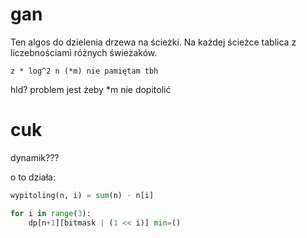 # gan

Ten algos do dzielenia drzewa na ścieżki.
Na każdej ścieżce tablica z liczebnościami różnych świeżaków.

```
z * log^2 n (*m) nie pamiętam tbh
```

hld?
problem jest żeby \*m nie dopitolić

# cuk

dynamik???

o to działa:

```python
wypitoling(n, i) = sum(n) - n[i]

for i in range(3):
    dp[n+1][bitmask | (1 << i)] min=()
```
